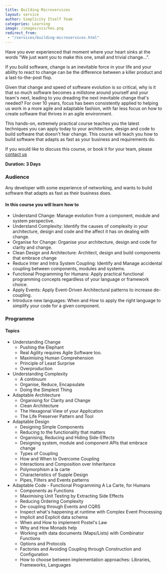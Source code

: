 ```yaml
---
title: Building Microservices
layout: service
author: Simplicity Itself Team
categories: Learning
image: /images/vis/hex.png
redirect_from:
 - "/services/building-microservices.html"
---
```

Have you ever experienced that moment where your heart sinks at the words "We just want you to make this one, small and trivial change…".

If you build software, change is an inevitable force in your life and your ability to react to change can be the difference between a killer product and a last-to-the-post flop.

Given that change and speed of software evolution is so critical, why is it that so much software becomes a millstone around yourself and your team's next, leading to you dreading the next inevitable change that's needed? For over 10 years, focus has been consistently applied to helping us work in a more agile and adaptable fashion, with far less focus on how to create software that thrives in an agile environment.

This hands-on, extremely practical course teaches you the latest techniques you can apply today to your architecture, design and code to build software that doesn't fear change. This course will teach you how to build software that adapts as fast as your business and requirements do.

If you would like to discuss this course, or book it for your team, please <a href="/#contact" target="_blank">contact us</a>

<strong>Duration: 3 Days</strong>
<h3>Audience</h3>
Any developer with some experience of networking, and wants to build software that adapts as fast as their business does.
<h4>In this course you will learn how to</h4>
<ul>
	<li>Understand Change: Manage evolution from a component, module and system perspective.</li>
	<li>Understand Complexity: Identify the causes of complexity in your architecture, design and code and the affect it has on dealing with change.</li>
	<li>Organise for Change: Organise your architecture, design and code for clarity and change.</li>
	<li>Clean Design and Architecture: Architect, design and build components that embrace change</li>
	<li>Reduce Inter and Intra System Coupling: Identify and Manage accidental coupling between components, modules and systems.</li>
	<li>Functional Programming for Humans: Apply practical functional programming concepts regardless of your language or framework choice.</li>
	<li>Apply Events: Apply Event-Driven Architectural patterns to increase de-coupling.</li>
	<li>Introduce new languages: When and How to apply the right language to simplify your code for a given component.</li>
</ul>
<h3>Programme</h3>
<h4>Topics</h4>
<ul>
	<li>Understanding Change
<ul>
	<li>Pushing the Elephant</li>
	<li>Real Agility requires Agile Software too.</li>
	<li>Maximising Human Comprehension</li>
	<li>Principle of Least Surprise</li>
	<li>Overproduction</li>
</ul>
</li>
	<li>Understanding Complexity
<ul>
	<li>A continuum</li>
	<li>Organise, Reduce, Encapsulate</li>
	<li>Doing the Simplest Thing</li>
</ul>
</li>
	<li>Adaptable Architecture
<ul>
	<li>Organising for Clarity and Change</li>
	<li>Clean Architecture</li>
	<li>The Hexagonal View of your Application</li>
	<li>The Life Preserver Pattern and Tool</li>
</ul>
</li>
	<li>Adaptable Design
<ul>
	<li>Designing Simple Components</li>
	<li>Reducing to the functionality that matters</li>
	<li>Organising, Reducing and Hiding Side-Effects</li>
	<li>Designing system, module and component APIs that embrace change</li>
	<li>Types of Coupling</li>
	<li>How and When to Overcome Coupling</li>
	<li>Interactions and Composition over Inheritance</li>
	<li>Polymorphism a la carte</li>
	<li>Characteristics of Supple Design</li>
	<li>Pipes, Filters and Events patterns</li>
</ul>
</li>
	<li>Adaptable Code - Functional Programming A La Carte, for Humans
<ul>
	<li>Components as Functions</li>
	<li>Maximising Unit Testing by Extracting Side Effects</li>
	<li>Reducing Ordering Complexity</li>
	<li>De-coupling through Events and CQRS</li>
	<li>Inspect what's happening at runtime with Complex Event Processing</li>
	<li>Implicit and Explicit data schema</li>
	<li>When and How to implement Postel's Law</li>
	<li>Why and How Monads help</li>
	<li>Working with data documents (Maps/Lists) with Combinator Functions</li>
	<li>Options and Protocols</li>
	<li>Factories and Avoiding Coupling through Construction and Configuration</li>
	<li>How to choose between implementation approaches: Libraries, Frameworks, Languages</li>
</ul>
</li>
</ul>
&nbsp;
